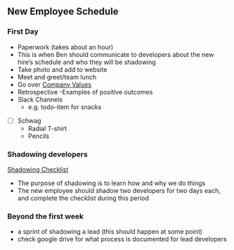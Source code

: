 ## New Employee Schedule

### First Day
- Paperwork (takes about an hour)
- This is when Ben should communicate to developers about the new hire’s schedule and who they will be shadowing
- Take photo and add to website
- Meet and greet/team lunch
- Go over [Company Values](employee_expectations/VALUES.md)
- Retrospective
  -Examples of positive outcomes
- Slack Channels
  - e.g. todo-item for snacks
- [ ] Schwag
  - Radial T-shirt
  - Pencils

### Shadowing developers
[Shadowing Checklist](SHADOWING_CHECKLIST.md)
- The purpose of shadowing is to learn how and why we do things
- The new employee should shadow two developers for two days each, and complete the checklist during this period

### Beyond the first week
- a sprint of shadowing a lead (this should happen at some point)
- check google drive for what process is documented for lead developers
